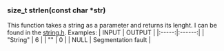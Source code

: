 ### size_t strlen(const char *str)
This function takes a string as a parameter and returns its lenght. I can be found in the [string.h](https://www.tutorialspoint.com/c_standard_library/string_h.htm).
Examples:
  | INPUT | OUTPUT |
  |:-----:|:------:|
  | "String" | 6 |
  | "" | 0 |
  | NULL | Segmentation fault |
